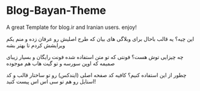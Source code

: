 # Blog-Bayan-Theme
A great Template for blog.ir and Iranian users. enjoy!

این چیه؟
یه قالب باحال برای وبلاگی های بیان که طرح اصلیش رو عرفان زده و منم یکم ویرایشش کردم تا بهتر بشه

چه چیزایی توش هست؟
فونتی که تو متن استفاده شده فونت رایگان و بسیار زیبای صمیمه که اوپن سورسه و تو گیت هاب هم موجوده

چطور از این استفاده کنیم؟
کافیه کد صفحه اصلی (ایندکس) رو تو ساختار قالب و کد استایل رو هم تو سی اس اس  پیست کنید!

